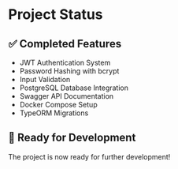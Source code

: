 # Project Status

## ✅ Completed Features
- JWT Authentication System
- Password Hashing with bcrypt
- Input Validation
- PostgreSQL Database Integration
- Swagger API Documentation
- Docker Compose Setup
- TypeORM Migrations

## 🚀 Ready for Development
The project is now ready for further development!
